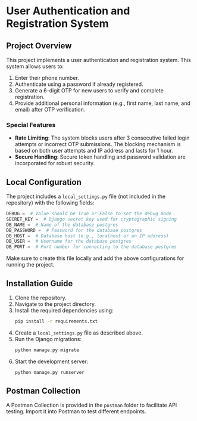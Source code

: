 
# User Authentication and Registration System

## Project Overview
This project implements a user authentication and registration system.
This system allows users to:
1. Enter their phone number.
2. Authenticate using a password if already registered.
3. Generate a 6-digit OTP for new users to verify and complete registration.
4. Provide additional personal information (e.g., first name, last name, and email) after OTP verification.

### Special Features
- **Rate Limiting**: The system blocks users after 3 consecutive failed login attempts or incorrect OTP submissions. The blocking mechanism is based on both user attempts and IP address and lasts for 1 hour.
- **Secure Handling**: Secure token handling and password validation are incorporated for robust security.

## Local Configuration
The project includes a `local_settings.py` file (not included in the repository) with the following fields:

```python
DEBUG =  # Value should be True or False to set the debug mode
SECRET_KEY =  # Django secret key used for cryptographic signing
DB_NAME =  # Name of the database postgres
DB_PASSWORD =  # Password for the database postgres
DB_HOST =  # Database host (e.g., localhost or an IP address)
DB_USER =  # Username for the database postgres
DB_PORT =  # Port number for connecting to the database postgres

```

Make sure to create this file locally and add the above configurations for running the project.

## Installation Guide
1. Clone the repository.
2. Navigate to the project directory.
3. Install the required dependencies using:
    ```bash
    pip install -r requirements.txt
    ```
4. Create a `local_settings.py` file as described above.
5. Run the Django migrations:
    ```bash
    python manage.py migrate
    ```
6. Start the development server:
    ```bash
    python manage.py runserver
    ```

## Postman Collection
A Postman Collection is provided in the `postman` folder to facilitate API testing. Import it into Postman to test different endpoints.
